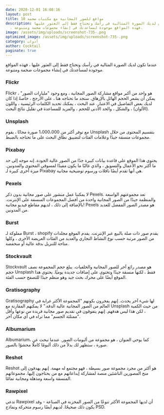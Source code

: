 ```yaml
---
date: 2020-12-01 16:08:16
layout: post
title: 10 مواقع للصور المجانية مع مكتبات ضخمة
description: عندما تكون لديك الصورة المثالية في رأسك وتحتاج فقط إلى العثور عليها
  ، فهذه المواقع موجودة لمساعدتك في إنشاء مجموعات ضخمة ومتنوعة.
image: /assets/img/uploads/screenshot-735-.png
optimized_image: /assets/img/uploads/screenshot-735-.png
category: أدوات
author: Cocktail
paginate: true
---
```

عندما تكون لديك الصورة المثالية في رأسك وتحتاج فقط إلى العثور عليها ، فهذه المواقع موجودة لمساعدتك في إنشاء مجموعات ضخمة ومتنوعة.

### Flickr

Flickr هو واحد من أكبر مواقع مشاركة الصور المجانية ، ومع وجود "مليارات الصور" ، يمكن أن يشعر الحجم الهائل بالإرهاق. ستجد ما تحتاجه هنا ، على الأرجح ، خاصةً إذا كان لديك بعض التفاصيل في الاعتبار. عند البحث ، يمكنك تحديد الكلمات الرئيسية ، واللون (الألوان) ، والشكل ، والحد الأدنى للحجم ، والمزيد للمساعدة في تقليل نتائج البحث.

### Unsplash

مع توفر أكثر من 1،000،000 صورة مجانًا ، يقوم Unsplash بتقسيم المحتوى من خلال مجموعات منسقة جيدًا وعلامات الفئات لتضييق نطاق البحث على ما تحتاجه بالضبط.

### Pixabay

يحتوي هذا الموقع على قاعدة بيانات كبيرة جدًا من الصور عالية الجودة. إنه موجه إلى حد ما أكثر نحو الأعمال والتسويق ، والذي غالبًا ما يكون مفيدًا لمسوقي المحتوى والمدونين. ميزة أخرى كبيرة لـ Pixabay هي أنها تقدم أيضًا ناقلات ورسوم توضيحية مجانية.

### Pexels

لا يمكننا عمل منشور على صور مجانية بدون ذكر Pexels. تعد مجموعتهم الواسعة والمنظمة جيدًا من الصور المجانية واحدة من أفضل المجموعات المنسقة على الإنترنت. بالإضافة إلى ذلك ، لديهم مقاطع فيديو مجانية! Pexels هو مصدر الصور المفضل للعديد من المدونين.

### Burst

مملوكة لـ Burst ، shopify يقدم صور ذات صلة بالبيع عبر الإنترنت. يقدم الموقع مجلدات من الصور مرتبة حسب نوع النشاط التجاري والعديد من الفئات العريضة الأخرى ، وكلها متاحة للتنزيل بدقة عالية أو منخفضة.

### Stockvault

Stockvault هو مصدر رائع آخر للصور المجانية والخلفيات. يبلغ حجم المجموعة نصف حجم Unsplash فقط ، لكنها منسقة جيدًا وتحتوي على إضافات جديدة يوميًا. يحتوي هذا الموقع أيضًا على محرك بحث جيد وهو منظم جيدًا للتصفح حسب الفئة.

### Gratisography

Gratisography لها شيء آخر يحدث. إنهم يفخرون بكونهم "المجموعة الأكثر غرابة في العالم من الصور المجانية عالية الدقة." لا يمكنهم المقارنة مع Unsplash من حيث الكمية ، لكن هذا ليس هدفهم. إنهم يتفوقون في تقديم صور مجانية فريدة من نوعها وأقل "ممتلئة الجسم" مما تراه في أي مكان آخر. 

### Albumarium

Albumarium، كما يوحي العنوان ، هو مجموعة من ألبومات الصور. عندما تبحث عن صورة ، ستظهر لك بدلاً من ذلك ألبومًا كاملًا محشوًا بالصور.

### Reshot

Reshot هو أكثر من مجرد مجموعة صور بسيطة ، فهو مجتمع له مهمة. إنهم يهدفون إلى منح المصورين الناشئين منصة لمشاركة إبداعاتهم مع من يحتاجون إليها. مجموعاتهم المنسقة واسعة ومذهلة ومجانية تمامًا.

### Rawpixel

تدعي Rawpixel أن لديها المجموعة الأكثر تنوعًا من الصور المخزنة في الصناعة - وقد يكون ذلك صحيحًا. لديهم أيضًا رسوم متحركة ونماذج PSD.